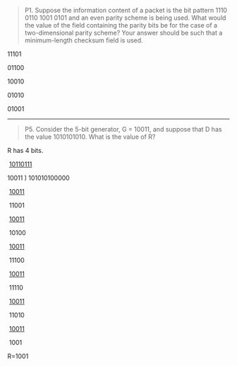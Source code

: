 > P1. Suppose the information content of a packet is the bit pattern 1110 0110 1001  0101 and an even parity scheme is being used. What would the value of the field  containing the parity bits be for the case of a two-dimensional parity scheme?  Your answer should be such that a minimum-length checksum field is used.

11101

01100

10010

01010

01001

***

> P5. Consider the 5-bit generator, G = 10011, and suppose that D has the value  1010101010. What is the value of R?

R has 4 bits.

​               <u>          10110111</u>

10011   ) 101010100000

​				<u>10011</u>

​					 11001

​		     		<u>10011</u>

​					   10100

​			       	<u>10011</u>

​                            11100

​			            	<u>10011</u>

​							  11110

​			             	 <u>10011</u>

​							    11010

​		                		<u>10011</u>

​								  1001

R=1001

